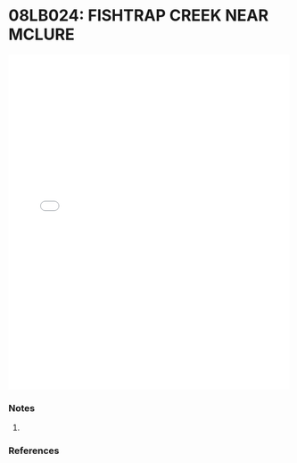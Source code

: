 # 08LB024: FISHTRAP CREEK NEAR MCLURE

<iframe src="/distribution_estimation/_static/stations/08LB024_fdc.html" width="100%" height="600" frameborder="0"></iframe>

### Notes
1. 

### References

